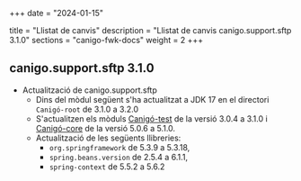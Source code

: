 +++
date        = "2024-01-15"

title       = "Llistat de canvis"
description = "Llistat de canvis canigo.support.sftp 3.1.0"
sections    = "canigo-fwk-docs"
weight		= 2
+++


## canigo.support.sftp 3.1.0

- Actualització de canigo.support.sftp
  - Dins del mòdul següent s'ha actualitzat a JDK 17 en el directori `Canigó-root` de 3.1.0 a 3.2.0
  - S'actualitzen els mòduls  [Canigó-test](/content/plataformes/canigo/documentacio-llibreries/canigo.test/3.1.0/) de la versió 3.0.4 a 3.1.0
    i [Canigó-core](/content/plataformes/canigo/documentacio-llibreries/canigo.core/5.1.0/)
    de la versió 5.0.6 a 5.1.0.
   -  Actualització de les següents llibreries:  
      - `org.springframework` de 5.3.9 a 5.3.18,
      - `spring.beans.version` de 2.5.4 a 6.1.1,
      - `spring-context` de 5.5.2 a 5.6.2
  
